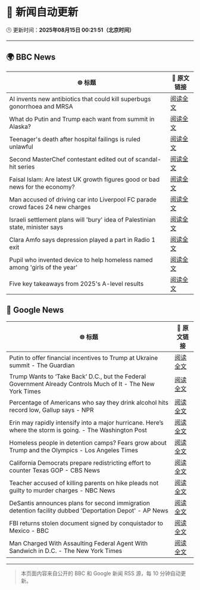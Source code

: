 # 🧠 新闻自动更新

🕒 更新时间：**2025年08月15日 00:21:51（北京时间）**

---

## 🌍 BBC News

| 🌐 标题 | 🔗 原文链接 |
|--------|-------------|
| AI invents new antibiotics that could kill superbugs gonorrhoea and MRSA | [阅读全文](https://www.bbc.com/news/articles/cgr94xxye2lo?at_medium=RSS&at_campaign=rss) |
| What do Putin and Trump each want from summit in Alaska? | [阅读全文](https://www.bbc.com/news/articles/c776ddjer8no?at_medium=RSS&at_campaign=rss) |
| Teenager's death after hospital failings is ruled unlawful | [阅读全文](https://www.bbc.com/news/articles/c17np9vly51o?at_medium=RSS&at_campaign=rss) |
| Second MasterChef contestant edited out of scandal-hit series | [阅读全文](https://www.bbc.com/news/articles/c62n985gp3go?at_medium=RSS&at_campaign=rss) |
| Faisal Islam: Are latest UK growth figures good or bad news for the economy? | [阅读全文](https://www.bbc.com/news/articles/c5yp48jprg8o?at_medium=RSS&at_campaign=rss) |
| Man accused of driving car into Liverpool FC parade crowd faces 24 new charges | [阅读全文](https://www.bbc.com/news/articles/cn47wq93vn2o?at_medium=RSS&at_campaign=rss) |
| Israeli settlement plans will 'bury' idea of Palestinian state, minister says | [阅读全文](https://www.bbc.com/news/articles/ckgdzxpkdd7o?at_medium=RSS&at_campaign=rss) |
| Clara Amfo says depression played a part in Radio 1 exit | [阅读全文](https://www.bbc.com/news/articles/c93dx90ldkzo?at_medium=RSS&at_campaign=rss) |
| Pupil who invented device to help homeless named among 'girls of the year' | [阅读全文](https://www.bbc.com/news/articles/c9wyv1r0yjeo?at_medium=RSS&at_campaign=rss) |
| Five key takeaways from 2025's A-level results | [阅读全文](https://www.bbc.com/news/articles/cz931kvldg4o?at_medium=RSS&at_campaign=rss) |

## 📰 Google News

| 🌐 标题 | 🔗 原文链接 |
|--------|-------------|
| Putin to offer financial incentives to Trump at Ukraine summit - The Guardian | [阅读全文](https://news.google.com/rss/articles/CBMirAFBVV95cUxPMHhxOWFCamt5akxvUmNsZ3BlMWQtQWRadW1FVmcxcEpVYXlhZU41RFNUWi1lUFJHRnlFQVJITjlKcW1PdDNqTUNBOHI1M0V2cVVKOGlOQjFYWko1aVJPbU92Rjh1blgtRi1zVVBaREd2WmJlUGh1WWtCZjVxNjJnX1hlMHFzNXVJOG1sVElyZzdZZVdNbFRnNWxrUG8yaWxWYVlJS2pBdXk3dzJt?oc=5) |
| Trump Wants to ‘Take Back’ D.C., but the Federal Government Already Controls Much of It - The New York Times | [阅读全文](https://news.google.com/rss/articles/CBMiekFVX3lxTE9HRXRSZHF4T3BSRnRRcl9EZGpkaHVrbk0yVzhrVXhKUERFc2llQXpJcnhzQUpYZDdpblNtQU1yM3IwYldZVG05NGRDVXhpZ3JmeGhaQ3g2eEFJenpaelQ5a2p5Tlo3eWZySkI2Wm9SMF9CV3hrN3JYc1dR?oc=5) |
| Percentage of Americans who say they drink alcohol hits record low, Gallup says - NPR | [阅读全文](https://news.google.com/rss/articles/CBMijAFBVV95cUxOZTF6b3NqVmxXME1JOHR3amYxRGo4bDdUbXFlaG5RTlhxNFU1NlVrdW50eUNuTHhIY2R6bWlGa1JLeUludjRlODN1RzFBV2ZmOG9QUmVZTDdxLUVGUXRsSERqTGRYTDk3dV9yOG1VOVhRNDVROUpGLTAwOHFlZnFjUmE2LUszY2swYXZaXw?oc=5) |
| Erin may rapidly intensify into a major hurricane. Here’s where the storm is going. - The Washington Post | [阅读全文](https://news.google.com/rss/articles/CBMimgFBVV95cUxQMHZLckhqekdqX0djOHN2VlZFRVZGbGwzWWViSGRNS3FFSVBZRG5aM0xKYzNNNC1MX1NOcUwyb3dFY0FjZGFkRzV6ZlhybVRsWW9NS0RIR2Rfd3luLS16djVjRFpQRjhzSWlhM1lXeWhXT3JnRW84Sk55QXlKNGdkVGZuN011RkRHb2FNTVV3SkFIOTF1ZDUwZGxn?oc=5) |
| Homeless people in detention camps? Fears grow about Trump and the Olympics - Los Angeles Times | [阅读全文](https://news.google.com/rss/articles/CBMixAFBVV95cUxOc3habkN3NnVyUnFjVlZFamxhVE1ua29wSC1vS0c5WjFWb2VTM3U4eXlGdVpJOTZabUw3dGdNcXQ3S19KcDA3bnFhemlXLUJvNDkzYXl2V2hoLVdfNTMybzNJRVlPenNOcWpSTmk5Rld4bW1pQUNVSlVrQkk4SGxDdlRHcTB3SEZVd09PdGpEMTd3a3FwME42V3E2TUw4QWxrUElxdkhsMlJidHRici16N0hWeGtiT3piSERGV0NNZzViMnFU?oc=5) |
| California Democrats prepare redistricting effort to counter Texas GOP - CBS News | [阅读全文](https://news.google.com/rss/articles/CBMikAFBVV95cUxPZG9RNWZjdDA1VXc0ZUluZTI2R2o5SGNNdk96enlQeGg2X3h4SDh1a1FDNERGZjJnZnZ6d05BUlU1VXE0dTJRYURMc0ttZWdoTWZ5NWVneGxxMWtlU2RtT0FhelZWUl9TVU16VXV1RHFmODJYdFBLa01IbU5yajgwWTlaVkxqWXJhQndzZ1k5aTjSAZYBQVVfeXFMT0tONUpJUTJtaDFkcnczNzlVc1BRU2xHWUkzNTNOSEo5YTVWbEMzaXlWTDNkUDM2QkpMRDhrdXlOcU1HYTc0WXJIM1FMRjVqRzFiN3R4QkJfNmltaGN5ZVVUZm5XWUZya3JjUXlxeEpUT3YtOFQ2czVYNm1ScGRRdkhlS0M3NlY0MDBZS2w3M0RJTHY4c013?oc=5) |
| Teacher accused of killing parents on hike pleads not guilty to murder charges - NBC News | [阅读全文](https://news.google.com/rss/articles/CBMiuAFBVV95cUxQa051RG9aZkNYUFQ1ZFNMM2RWUDVCMVFfQkRqd3g5c0oxVExBMnhVcGhlMklGMzUxUlNqMjFyZFFsdVFTTmtOWFIzWkNGbHNKa3kxWUU5eERFRmVwR3gzVDlZLVVzQ01SaHJJdmVMSzNWZTZkVzl6VmM3WHh1YXVqRDdoLXlWcGlkZHRWQ2tSOHJkRXV3MG8xWWpHVWFCYUZGQkxoUkU5UnZiRTdkT18wSE0zdTBLM2lM0gFWQVVfeXFMTl9fVXBkSWdGV19zNXVvbkZOTXlrZjV3TG1sU1ZEamRHRlZ6WTZBdThtTW1JOUhZN1l0ME1MZ0JvN3lMV1EzSE90RGM0Tk1kLXBpb2F3UlE?oc=5) |
| DeSantis announces plans for second immigration detention facility dubbed 'Deportation Depot' - AP News | [阅读全文](https://news.google.com/rss/articles/CBMiqAFBVV95cUxPcVdKVE5McjZIbGNaeFk2bU1SQVFvZTlRampNb3ZRMEZ1bk1zOFdTaUkweDRPMFFNNDY5bzRYZWZRVnZLUmVFaFVjaTNPa2c2RHBnUlFHTHl1My1Majk5MXo3ZXF0WVZQV1B2N1cybFRsV3dJSkhFb3BBVG5KMWJlVDh6N19OYzVXUXMtUXhWMnJOLTJTcWZDeTNEb0xDOHpKWWtEQ1c5d2I?oc=5) |
| FBI returns stolen document signed by conquistador to Mexico - BBC | [阅读全文](https://news.google.com/rss/articles/CBMiWkFVX3lxTFBBSGVMek1vWEVxVlFsSWZsX0N6N3BaUU9Dc18zUjFXblptYV9RSlA5TTE2SWhXbG9oMllCY09IcDFvZ3RFYk1nakpvaDJCNlRLa0dFWnJmVUpuZ9IBX0FVX3lxTE8wZkthdWJNWk9RclU0aTEtYmpxc3FITjByTUt5MGVaSjNvQzB4UGZWODdJX3k4UzdKTVpjRE5FUmFHcUR5VVFUb0VITkVZUk9DUmZmR1dyZl95bm43OE5V?oc=5) |
| Man Charged With Assaulting Federal Agent With Sandwich in D.C. - The New York Times | [阅读全文](https://news.google.com/rss/articles/CBMiiwFBVV95cUxOMlY0VFRGak1PN3VKdEpKZTREbjlBM096VzFCODdmclhjS1FvUW9td2FGbDBLd1l2ekVFSDRWa1ZQejdEWVhhRkg3NmMxZGVybl9ITy14S2NnQkt5NjJ6TnN3UUpiamNsT0JUM0Q2Z3FwMnkzQm5rQkZjMWpSaEQ2ei0yM0lKOE1EdWNj?oc=5) |

---
> 本页面内容来自公开的 BBC 和 Google 新闻 RSS 源，每 10 分钟自动更新。